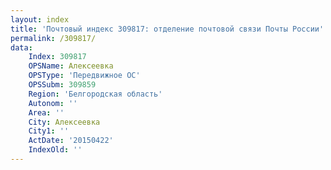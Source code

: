 ```yaml
---
layout: index
title: 'Почтовый индекс 309817: отделение почтовой связи Почты России'
permalink: /309817/
data:
    Index: 309817
    OPSName: Алексеевка
    OPSType: 'Передвижное ОС'
    OPSSubm: 309859
    Region: 'Белгородская область'
    Autonom: ''
    Area: ''
    City: Алексеевка
    City1: ''
    ActDate: '20150422'
    IndexOld: ''
---
```

